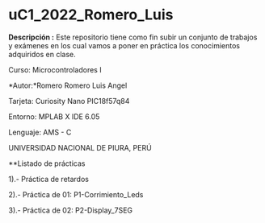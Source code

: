 # uC1_2022_Romero_Luis

**Descripción :** Este repositorio tiene como fin subir un conjunto de trabajos y exámenes en los cual vamos a poner en práctica los conocimientos adquiridos en clase.

Curso: Microcontroladores I

*Autor:*Romero Romero Luis Angel

Tarjeta: Curiosity Nano PIC18f57q84

Entorno: MPLAB X IDE 6.05

Lenguaje: AMS - C

UNIVERSIDAD NACIONAL DE PIURA, PERÚ

**Listado de prácticas 

1).- Práctica de retardos

2).- Práctica de 01: P1-Corrimiento_Leds

3).- Práctica de 02: P2-Display_7SEG

